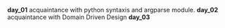 **day_01** acquaintance with python syntaxis and argparse module.
**day_02** acquaintance with Domain Driven Design
**day_03**